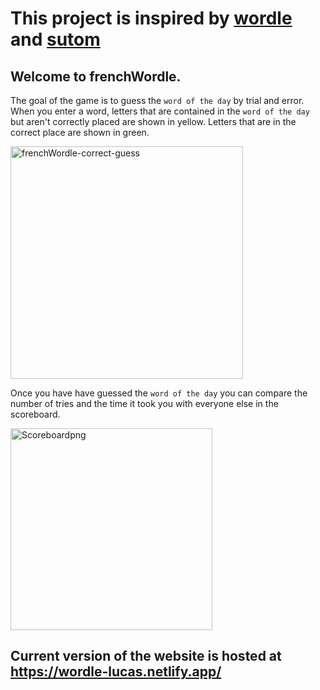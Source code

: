 # This project is inspired by [wordle](www.nytimes.com/games/wordle/index.html) and [sutom](https://sutom.nocle.fr/#)

## Welcome to frenchWordle. 
The goal of the game is to guess the `word of the day` by trial and error.
When you enter a word, letters that are contained in the `word of the day` but aren't correctly placed are shown in yellow. Letters that are in the correct place are shown in green.
 
<img width="372" alt="frenchWordle-correct-guess" src="https://user-images.githubusercontent.com/103802467/169088024-9f262413-2d36-42a3-b76b-6ed26583f619.png">


Once you have have guessed the `word of the day` you can compare the number of tries and the time it took you with everyone else in the scoreboard.

<img width="323" alt="Scoreboardpng" src="https://user-images.githubusercontent.com/103802467/169088036-eee6bd99-c022-42cc-88b1-d2a5c2316dfd.png">

## Current version of the website is hosted at https://wordle-lucas.netlify.app/
